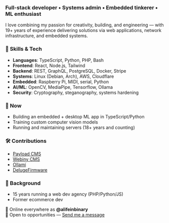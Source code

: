 ### Full-stack developer • Systems admin • Embedded tinkerer • ML enthusiast

I love combining my passion for creativity, building, and engineering — with 19+ years of experience delivering solutions via web applications, network infrastructure, and embedded systems.

### 🔧 Skills & Tech
- **Languages**: TypeScript, Python, PHP, Bash
- **Frontend**: React, Node.js, Tailwind
- **Backend**: REST, GraphQL, PostgreSQL, Docker, Stripe
- **Systems**: Linux (Debian, Arch), AWS, Cloudflare
- **Embedded**: Raspberry Pi, MIDI, serial, Python
- **AI/ML**: OpenCV, MediaPipe, Tensorflow, Ollama
- **Security**: Cryptography, steganography, systems hardening

### 🧠 Now
- Building an embedded + desktop ML app in TypeScript/Python
- Training custom computer vision models
- Running and maintaining servers (18+ years and counting)

### 🛠️ Contributions
- [Payload CMS](https://github.com/payloadcms/payload)
- [Webiny CMS](https://github.com/webiny/webiny-js)
- [Ollami](https://github.com/aetaix/ollami)
- [DelugeFirmware](https://github.com/synthstrom/DelugeFirmware)

### 🧬 Background
- 15 years running a web dev agency (PHP/Python/JS)
- Former ecommerce dev

📡 Online everywhere as **@alifeinbinary**  
💼 Open to opportunities — [Send me a message](https://www.alifeinbinary.com/contact)
